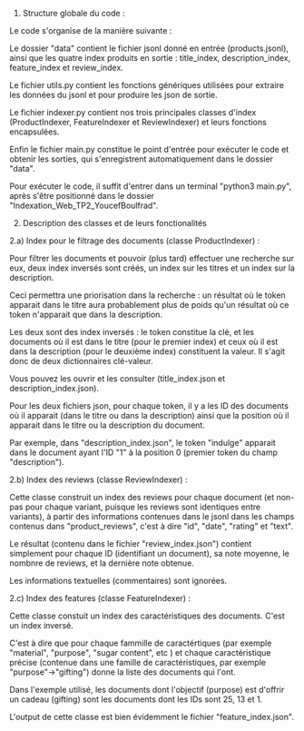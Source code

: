 1) Structure globale du code : 

Le code s'organise de la manière suivante : 

Le dossier "data" contient le fichier jsonl donné en entrée (products.jsonl), ainsi que les quatre index produits en sortie : title_index, description_index, feature_index et review_index.

Le fichier utils.py contient les fonctions génériques utilisées pour extraire les données du jsonl et pour produire les json de sortie. 

Le fichier indexer.py contient nos trois principales classes d'index (ProductIndexer, FeatureIndexer et ReviewIndexer) et leurs fonctions encapsulées. 

Enfin le fichier main.py constitue le point d'entrée pour exécuter le code et obtenir les sorties, qui s'enregistrent automatiquement dans le dossier "data".

Pour exécuter le code, il suffit d'entrer dans un terminal "python3 main.py", après s'être positionné dans le dossier "Indexation_Web_TP2_YoucefBoulfrad". 

2) Description des classes et de leurs fonctionalités 

2.a) Index pour le filtrage des documents (classe ProductIndexer) : 

Pour filtrer les documents et pouvoir (plus tard) effectuer une recherche sur eux, deux index inversés sont créés, un index sur les titres et un index sur la description. 

Ceci permettra une priorisation dans la recherche : un résultat où le token apparait dans le titre aura probablement plus de poids qu'un résultat où ce token n'apparait que dans la description.

Les deux sont des index inversés : le token constitue la clé, et les documents où il est dans le titre (pour le premier index) et ceux où il est dans la description (pour le deuxième index) constituent la valeur. Il s'agit donc de deux dictionnaires clé-valeur. 

Vous pouvez les ouvrir et les consulter (title_index.json et description_index.json).

Pour les deux fichiers json, pour chaque token, il y a les ID des documents où il apparait (dans le titre ou dans la description) ainsi que la position où il apparait dans le titre ou la description du document. 

Par exemple, dans "description_index.json", le token "indulge" apparait dans le document ayant l'ID "1" à la position 0 (premier token du champ "description").

2.b) Index des reviews (classe ReviewIndexer) : 

Cette classe construit un index des reviews pour chaque document (et non-pas pour chaque variant, puisque les reviews sont identiques entre variants), à partir des informations contenues dans le jsonl dans les champs contenus dans "product_reviews", c'est à dire "id", "date", "rating" et "text". 

Le résultat (contenu dans le fichier "review_index.json") contient simplement pour chaque ID (identifiant un document), sa note moyenne, le nombnre de reviews, et la dernière note obtenue. 

Les informations textuelles (commentaires) sont ignorées. 

2.c) Index des features (classe FeatureIndexer) : 

Cette classe constuit un index des caractéristiques des documents. C'est un index inversé. 

C'est à dire que pour chaque fammille de caractértiques (par exemple "material", "purpose", "sugar content", etc ) et chaque caractéristique précise (contenue dans une famille de caractéristiques, par exemple "purpose"->"gifting") donne la liste des documents qui l'ont. 

Dans l'exemple utilisé, les documents dont l'objectif (purpose) est d'offrir un cadeau (gifting) sont les documents dont les IDs sont 25, 13 et 1. 

L'output de cette classe est bien évidemment le fichier "feature_index.json". 
